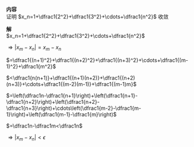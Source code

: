 **内容**  
证明 $x_n=1+\dfrac1{2^2}+\dfrac1{3^2}+\cdots+\dfrac1{n^2}$ 收敛  
  
**解**  
$x_n=1+\dfrac1{2^2}+\dfrac1{3^2}+\cdots+\dfrac1{n^2}$  
  
$\Rightarrow|x_m-x_n|=x_m-x_n$  
  
$=\dfrac1{(n+1)^2}+\dfrac1{(n+2)^2}+\dfrac1{(n+3)^2}+\cdots+\dfrac1{(m-1)^2}+\dfrac1{m^2}$  
  
$<\dfrac1{n(n+1)}+\dfrac1{(n+1)(n+2)}+\dfrac1{(n+2)(n+3)}+\cdots+\dfrac1{(m-2)(m-1)}+\dfrac1{(m-1)m}$  
  
$=\left(\dfrac1n-\dfrac1{n+1}\right)+\left(\dfrac1{n+1}-\dfrac1{n+2}\right)+\left(\dfrac1{n+2}-\dfrac1{n+3}\right)+\cdots\left(\dfrac1{m-2}-\dfrac1{m-1}\right)+\left(\dfrac1{m-1}-\dfrac1{m}\right)$  
  
$=\dfrac1n-\dfrac1m<\dfrac1n$  
  
$\Rightarrow|x_m-x_n|<\epsilon$  
